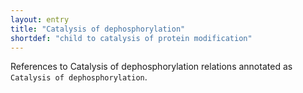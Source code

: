 ```yaml
---
layout: entry
title: "Catalysis of dephosphorylation"
shortdef: "child to catalysis of protein modification"
---
```


References to Catalysis of dephosphorylation relations annotated as `Catalysis of dephosphorylation`.
